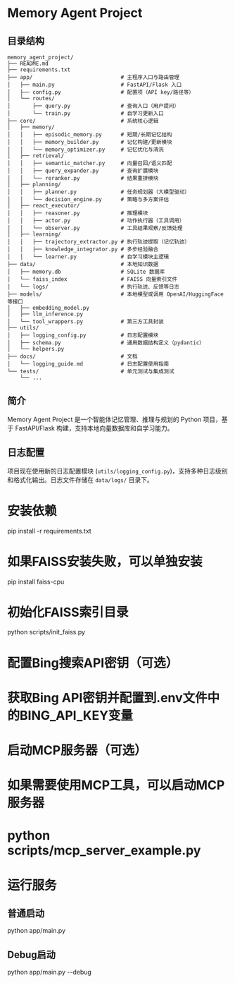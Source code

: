 # Memory Agent Project

## 目录结构

```
memory_agent_project/
├── README.md
├── requirements.txt
├── app/                            # 主程序入口与路由管理
│   ├── main.py                     # FastAPI/Flask 入口
│   ├── config.py                   # 配置项（API key/路径等）
│   └── routes/
│       ├── query.py                # 查询入口（用户提问）
│       └── train.py                # 自学习更新入口
├── core/                           # 系统核心逻辑
│   ├── memory/
│   │   ├── episodic_memory.py      # 短期/长期记忆结构
│   │   ├── memory_builder.py       # 记忆构建/更新模块
│   │   └── memory_optimizer.py     # 记忆优化与清洗
│   ├── retrieval/
│   │   ├── semantic_matcher.py     # 向量召回/语义匹配
│   │   ├── query_expander.py       # 查询扩展模块
│   │   └── reranker.py             # 结果重排模块
│   ├── planning/
│   │   ├── planner.py              # 任务规划器（大模型驱动）
│   │   └── decision_engine.py      # 策略与多方案评估
│   ├── react_executor/
│   │   ├── reasoner.py             # 推理模块
│   │   ├── actor.py                # 动作执行器（工具调用）
│   │   └── observer.py             # 工具结果观察/反馈处理
│   ├── learning/
│   │   ├── trajectory_extractor.py # 执行轨迹提取（记忆轨迹）
│   │   ├── knowledge_integrator.py # 多步经验融合
│   │   └── learner.py              # 自学习模块主逻辑
├── data/                           # 本地知识数据
│   ├── memory.db                   # SQLite 数据库
│   └── faiss_index                 # FAISS 向量索引文件
│   └── logs/                       # 执行轨迹、反馈等日志
├── models/                         # 本地模型或调用 OpenAI/HuggingFace 等接口
│   ├── embedding_model.py
│   ├── llm_inference.py
│   └── tool_wrappers.py            # 第三方工具封装
├── utils/
│   ├── logging_config.py           # 日志配置模块
│   ├── schema.py                   # 通用数据结构定义（pydantic）
│   └── helpers.py
├── docs/                           # 文档
│   └── logging_guide.md            # 日志配置使用指南
└── tests/                          # 单元测试与集成测试
    └── ...
```

## 简介

Memory Agent Project 是一个智能体记忆管理、推理与规划的 Python 项目，基于 FastAPI/Flask 构建，支持本地向量数据库和自学习能力。

## 日志配置

项目现在使用新的日志配置模块 (`utils/logging_config.py`)，支持多种日志级别和格式化输出。日志文件存储在 `data/logs/` 目录下。
# 安装依赖
pip install -r requirements.txt

# 如果FAISS安装失败，可以单独安装
pip install faiss-cpu

# 初始化FAISS索引目录
python scripts/init_faiss.py

# 配置Bing搜索API密钥（可选）
# 获取Bing API密钥并配置到.env文件中的BING_API_KEY变量

# 启动MCP服务器（可选）
# 如果需要使用MCP工具，可以启动MCP服务器
# python scripts/mcp_server_example.py

# 运行服务

## 普通启动
python app/main.py

## Debug启动
python app/main.py --debug